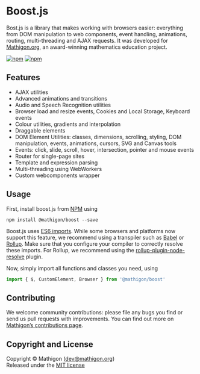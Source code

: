 # Boost.js

Bost.js is a library that makes working with browsers easier: everything from
DOM manipulation to web components, event handling, animations, routing,
multi-threading and AJAX requests. It was developed for
[Mathigon.org](https://mathigon.org), an award-winning mathematics education
project.

[![npm](https://img.shields.io/npm/v/@mathigon/boost.svg)](https://www.npmjs.com/package/@mathigon/boost)
[![npm](https://img.shields.io/github/license/mathigon/boost.js.svg)](https://github.com/mathigon/boost.js/blob/master/LICENSE)


## Features

* AJAX utilities
* Advanced animations and transitions
* Audio and Speech Recognition utilities
* Browser load and resize events, Cookies and Local Storage, Keyboard events
* Colour utilities, gradients and interpolation
* Draggable elements
* DOM Element Utilities: classes, dimensions, scrolling, styling,
  DOM manipulation, events, animations, cursors, SVG and Canvas tools
* Events: click, slide, scroll, hover, intersection, pointer and mouse events
* Router for single-page sites
* Template and expression parsing
* Multi-threading using WebWorkers
* Custom webcomponents wrapper


## Usage

First, install boost.js from [NPM](https://www.npmjs.com/package/@mathigon/boost)
using

```npm install @mathigon/boost --save```

Boost.js uses [ES6 imports](http://2ality.com/2014/09/es6-modules-final.html).
While some browsers and platforms now support this feature, we recommend using
a transpiler such as [Babel](http://babeljs.io/) or [Rollup](https://rollupjs.org/). 
Make sure that you configure your compiler to correctly resolve these imports.
For Rollup, we recommend using the
[rollup-plugin-node-resolve](https://github.com/rollup/rollup-plugin-node-resolve)
plugin.

Now, simply import all functions and classes you need, using

```js
import { $, CustomElement, Browser } from '@mathigon/boost'
```


## Contributing

We welcome community contributions: please file any bugs you find or send us
pull requests with improvements. You can find out more on
[Mathigon’s contributions page](https://mathigon.org/contribute).


## Copyright and License

Copyright © Mathigon ([dev@mathigon.org](mailto:dev@mathigon.org))  
Released under the [MIT license](LICENSE)

